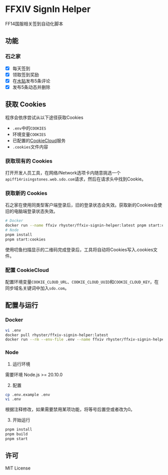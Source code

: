 # FFXIV SignIn Helper

FF14国服相关签到自动化脚本

## 功能

### 石之家

- [x] 每天签到
- [x] 领取签到奖励
- [x] 在[水贴](https://ff14risingstones.web.sdo.com/pc/index.html#/post/detail/9365)发布5条评论
- [x] 发布5条动态并删除

## 获取 Cookies

程序会依序尝试从以下途径获取Cookies
  * `.env`中的`COOKIES`
  * 环境变量`COOKIES`
  * 已配置的[CookieCloud](https://github.com/easychen/CookieCloud)服务
  * `.cookies`文件内容

### 获取现有的 Cookies

打开开发人员工具，在网络/Network选项卡内随意挑选一个`apiff14risingstones.web.sdo.com`请求，然后在请求头中找到Cookie。

### 获取新的 Cookies

石之家在使用同类型客户端登录后，旧的登录状态会失效。获取新的Cookies会使旧的电脑端登录状态失效。

```bash
# Docker
docker run --name ffxiv rhyster/ffxiv-signin-helper:latest pnpm start:cookies && docker cp ffxiv:/usr/src/app/.cookies ffxiv.cookies && docker rm -f ffxiv
# Node
pnpm install
pnpm start:cookies
```

使用叨鱼扫描显示的二维码完成登录后，工具将自动将Cookies写入.cookies文件。

### 配置 CookieCloud

配置环境变量`COOKIE_CLOUD_URL`、`COOKIE_CLOUD_UUID`和`COOKIE_CLOUD_KEY`，在同步域名关键词中加入`sdo.com`。

## 配置与运行

### Docker

```bash
vi .env
docker pull rhyster/ffxiv-signin-helper:latest
docker run --rm --env-file .env --name ffxiv rhyster/ffxiv-signin-helper:latest
```

### Node

1. 运行环境

需要环境 Node.js >= 20.10.0

2. 配置

```bash
cp .env.example .env
vi .env
```

根据注释修改，如果需要禁用某项功能，将等号后置空或者改为0。

3. 开始运行

```bash
pnpm install
pnpm build
pnpm start
```

## 许可

MIT License
